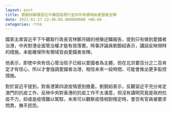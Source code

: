 ```yaml
---
layout: post
title: 劉銳紹解讀習近平講話指現行並非所有領域由愛國者坐陣
date: 2021-01-27 22:40:04.000000000 +08:00
categories: rthk
---
```


國家主席習近平下午聽取行政長官林鄭月娥的視像述職報告，提到只有做到愛國者治港，中央對港全面管治權才能有效落實。時事評論員劉銳紹表示，講話反映現時的措施，未能確保所有領域皆由愛國者坐陣。

他表示，即使中央有信心管治班子已經以愛國者為主體，但在北京要百分之二百肯定才有信心，所以才會強調愛國者治港，相信未來一段時間，可能會推出更多監控措施。

對於習近平提到，對香港第四波疫情感到擔憂。劉銳紹表示，反觀習近平充分肯定澳門的抗疫工作，反映中央對香港的抗疫工作不太滿意，但沒有講明究竟是政府抗疫不力，抑或是疫情難以駕馭，未來可以觀察疫情相對穩定時，會否有官員被要求問責，撫平民怨。
